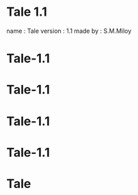 # Tale 1.1
name    : Tale 
version : 1.1
made by : S.M.Miloy


# Tale-1.1
# Tale-1.1
# Tale-1.1
# Tale-1.1
# Tale
